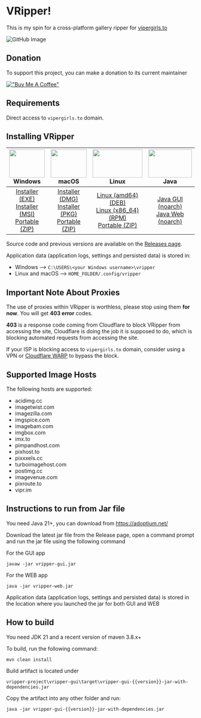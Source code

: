 # VRipper!

This is my spin for a cross-platform gallery ripper for [vipergirls.to](https://vipergirls.to)

![GitHub Image](/image.png)

## Donation
To support this project, you can make a donation to its current maintainer

[!["Buy Me A Coffee"](https://www.buymeacoffee.com/assets/img/custom_images/orange_img.png)](https://buymeacoffee.com/devclaw)

## Requirements
Direct access to `vipergirls.to` domain.

## Installing VRipper

<img src="https://github.com/stashapp/stash/raw/develop/docs/readme_assets/windows_logo.svg" width="100%" height="75"> Windows | <img src="https://github.com/stashapp/stash/raw/develop/docs/readme_assets/mac_logo.svg" width="100%" height="75"> macOS | <img src="https://github.com/stashapp/stash/raw/develop/docs/readme_assets/linux_logo.svg" width="100%" height="75"> Linux  | <img src="https://images.vexels.com/media/users/3/166401/isolated/preview/b82aa7ac3f736dd78570dd3fa3fa9e24-java-programming-language-icon-by-vexels.png" width="100%" height="75"> Java
:---:|:---:|:---:|:---:
[Installer (EXE)](https://github.com/death-claw/vripper-project/releases/download/6.2.0/vripper-windows-installer-6.2.0.exe) <br /> [Installer (MSI)](https://github.com/death-claw/vripper-project/releases/download/6.2.0/vripper-windows-installer-6.2.0.msi) <br /> [Portable (ZIP)](https://github.com/death-claw/vripper-project/releases/download/6.2.0/vripper-windows-portable-6.2.0.zip) | [Installer (DMG)](https://github.com/death-claw/vripper-project/releases/download/6.2.0/vripper-macos-6.2.0.dmg) <br /> [Installer (PKG)](https://github.com/death-claw/vripper-project/releases/download/6.2.0/vripper-macos-6.2.0.pkg) <br /> [Portable (ZIP)](https://github.com/death-claw/vripper-project/releases/download/6.2.0/vripper-macos-portable-6.2.0.zip)  | [Linux (amd64) (DEB)](https://github.com/death-claw/vripper-project/releases/download/6.2.0/vripper-linux-6.2.0_amd64.deb) <br /> [Linux (x86_64) (RPM)](https://github.com/death-claw/vripper-project/releases/download/6.2.0/vripper-linux-6.2.0.x86_64.rpm) <br /> [Portable (ZIP)](https://github.com/death-claw/vripper-project/releases/download/6.2.0/vripper-linux-portable-6.2.0.zip) | [Java GUI (noarch)](https://github.com/death-claw/vripper-project/releases/download/6.2.0/vripper-noarch-gui-6.2.0.jar) <br /> [Java Web (noarch)](https://github.com/death-claw/vripper-project/releases/download/6.2.0/vripper-noarch-web-6.2.0.jar)

Source code and previous versions are available on the [Releases page](https://github.com/death-claw/vripper-project/releases).  

Application data (application logs, settings and persisted data) is stored in:  
* Windows --> `C:\USERS\<your Windows username>\vripper` 
* Linux and macOS --> `HOME_FOLDER/.config/vripper`


## Important Note About Proxies
The use of proxies within VRipper is worthless, please stop using them **for now**. You will get **403 error** codes.  

**403** is a response code coming from Cloudflare to block VRipper from accessing the site, Cloudflare is doing the job it is supposed to do, which is blocking automated requests from accessing the site. 

If your ISP is blocking access to `vipergirls.to` domain, consider using a VPN or [Cloudflare WARP](https://one.one.one.one/) to bypass the block.

## Supported Image Hosts
The following hosts are supported:
* acidimg.cc  
* imagetwist.com  
* imagezilla.com  
* imgspice.com  
* imagebam.com  
* imgbox.com  
* imx.to  
* pimpandhost.com  
* pixhost.to  
* pixxxels.cc  
* turboimagehost.com  
* postimg.cc  
* imagevenue.com  
* pixroute.to  
* vipr.im  

## Instructions to run from Jar file
You need Java 21+, you can download from https://adoptium.net/

Download the latest jar file from the Release page, open a command prompt and run the jar file using the following command

For the GUI app

    javaw -jar vripper-gui.jar

For the WEB app

    java -jar vripper-web.jar

Application data (application logs, settings and persisted data) is stored in the location where you launched the jar for both GUI and WEB


## How to build

You need JDK 21 and a recent version of maven 3.8.x+

To build, run the following command:

    mvn clean install

Build artifact is located under

    vripper-project\vripper-gui\target\vripper-gui-{{version}}-jar-with-dependencies.jar

Copy the artifact into any other folder and run:

    java -jar vripper-gui-{{version}}-jar-with-dependencies.jar

